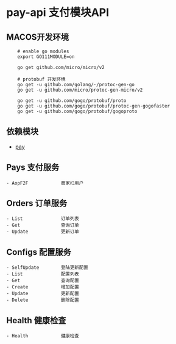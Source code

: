 # pay-api 支付模块API

## MACOS开发环境
```
    # enable go modules
    export GO111MODULE=on

    go get github.com/micro/micro/v2

    # protobuf 开发环境
    go get -u github.com/golang/·/protoc-gen-go
    go get -u github.com/micro/protoc-gen-micro/v2

    go get -u github.com/gogo/protobuf/proto
    go get -u github.com/gogo/protobuf/protoc-gen-gogofaster
    go get -u github.com/gogo/protobuf/gogoproto
```
## 依赖模块
- [pay](https://github.com/lecex/pay)
## Pays 支付服务
    - AopF2F            商家扫用户
## Orders 订单服务
    - List              订单列表
    - Get               查询订单
    - Update            更新订单
## Configs 配置服务
    - SelfUpdate        登陆更新配置
    - List              配置列表
    - Get               查询配置
    - Create            增加配置
    - Update            更新配置
    - Delete            删除配置
## Health 健康检查
    - Health            健康检查